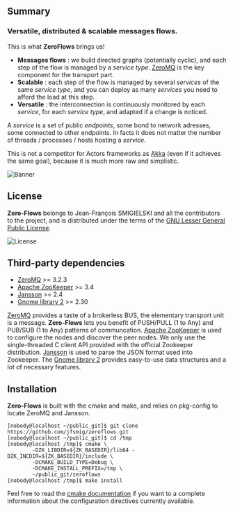 ## Summary

### Versatile, distributed & scalable messages flows.

This is what **ZeroFlows** brings us!

* **Messages flows** : we build directed graphs (potentially cyclic), and each step of the flow is managed by a *service type*. [ZeroMQ](http://zeromq.org) is the key component for the transport part.
* **Scalable** : each step of the flow is managed by several *services* of the same *service type*, and you can deploy as many *services* you need to afford the load at this step.
* **Versatile** : the interconnection is continuously monitored by each *service*, for each *service type*, and adapted if a change is noticed.

A *service* is a set of public *endpoints*, some bond to network adresses, some connected to other endpoints. In facts it does not matter the number of threads / processes / hosts hosting a *service*.

This is not a competitor for Actors frameworks as [Akka](http://akka.io) (even if it achieves the same goal), because it is much more raw and simplistic.

![Banner](http://jfsmig.github.io/zeroflows/images/banner.svg)

## License

**Zero-Flows** belongs to Jean-François SMIGIELSKI and all the contributors to the project, and is distributed under the terms of the [GNU Lesser General Public License](http://www.gnu.org/licenses/agpl.html).

![License](http://www.gnu.org/graphics/license-logos-by-christian-candena-cc-by.svg)


## Third-party dependencies

* [ZeroMQ](http://zeromq.org) >= 3.2.3
* [Apache ZooKeeper](http://zookeeper.apache.org) >= 3.4
* [Jansson](http://www.digip.org/jansson/) >= 2.4
* [Gnome library 2](https://developer.gnome.org/glib/) >= 2.30

[ZeroMQ](http://zeromq.org) provides a taste of a brokerless BUS, the elementary transport unit is a message.
**Zero-Flows** lets you benefit of PUSH/PULL (1 to Any) and PUB/SUB (1 to Any) patterns of communcation.
[Apache ZooKeeper](http://zookeeper.apache.org) is used to configure the nodes and discover the peer nodes.
We only use the single-threaded C client API provided with the official Zookeeper distribution.
[Jansson](http://www.digip.org/jansson/) is used to parse the JSON format used into Zookeeper.
The [Gnome library 2](https://developer.gnome.org/glib/) provides easy-to-use data structures and a lot of necessary features.


## Installation

**Zero-Flows** is built with the cmake and make, and relies on pkg-config to locate ZeroMQ and Jansson.

    [nobody@localhost ~/public_git]$ git clone https://github.com/jfsmig/zeroflows.git
    [nobody@localhost ~/public_git]$ cd /tmp
    [nobody@localhost /tmp]$ cmake \
            -DZK_LIBDIR=${ZK_BASEDIR}/lib64 -DZK_INCDIR=${ZK_BASEDIR}/include \
            -DCMAKE_BUILD_TYPE=Debug \
            -DCMAKE_INSTALL_PREFIX=/tmp \
            ~/public_git/zeroflows
    [nobody@localhost /tmp]$ make install

Feel free to read the [cmake documentation](http://cmake.org) if you want to a complete information about the configuration directives currently available.

